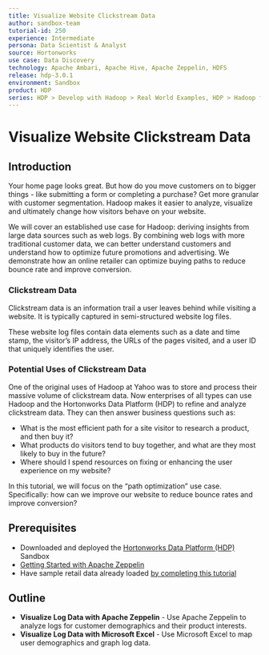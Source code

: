 ```yaml
---
title: Visualize Website Clickstream Data
author: sandbox-team
tutorial-id: 250
experience: Intermediate
persona: Data Scientist & Analyst
source: Hortonworks
use case: Data Discovery
technology: Apache Ambari, Apache Hive, Apache Zeppelin, HDFS
release: hdp-3.0.1
environment: Sandbox
product: HDP
series: HDP > Develop with Hadoop > Real World Examples, HDP > Hadoop for Data Scientists & Analysts > Real World Examples
---
```


# Visualize Website Clickstream Data

## Introduction

Your home page looks great. But how do you move customers on to bigger things - like submitting a form or completing a purchase? Get more granular with customer segmentation. Hadoop makes it easier to analyze, visualize and ultimately change how visitors behave on your website.

We will cover an established use case for Hadoop: deriving insights from large data sources such as web logs. By combining web logs with more traditional customer data, we can better understand customers and understand how to optimize future promotions and advertising.  We demonstrate how an online retailer can optimize buying paths to reduce bounce rate and improve conversion.

### Clickstream Data

Clickstream data is an information trail a user leaves behind while visiting a website. It is typically captured in semi-structured website log files.

These website log files contain data elements such as a date and time stamp, the visitor’s IP address, the URLs of the pages visited, and a user ID that uniquely identifies the user.

### Potential Uses of Clickstream Data

One of the original uses of Hadoop at Yahoo was to store and process their massive volume of clickstream data. Now enterprises of all types can use Hadoop and the Hortonworks Data Platform (HDP) to refine and analyze clickstream data. They can then answer business questions such as:

- What is the most efficient path for a site visitor to research a product, and then buy it?
- What products do visitors tend to buy together, and what are they most likely to buy in the future?
- Where should I spend resources on fixing or enhancing the user experience on my website?

In this tutorial, we will focus on the “path optimization” use case. Specifically: how can we improve our website to reduce bounce rates and improve conversion?

## Prerequisites

- Downloaded and deployed the [Hortonworks Data Platform (HDP)](https://www.cloudera.com/downloads/hortonworks-sandbox/hdp.html) Sandbox
- [Getting Started with Apache Zeppelin](https://hortonworks.com/tutorial/getting-started-with-apache-zeppelin/)
- Have sample retail data already loaded [by completing this tutorial](https://hortonworks.com/tutorial/loading-and-querying-data-with-hadoop/)

## Outline

- **Visualize Log Data with Apache Zeppelin** - Use Apache Zeppelin to analyze logs for customer demographics and their product interests.
- **Visualize Log Data with Microsoft Excel** - Use Microsoft Excel to map user demographics and graph log data.
